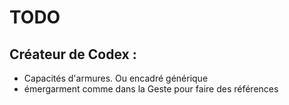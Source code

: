 # TODO

## Créateur de Codex :

- Capacités d'armures. Ou encadré générique
- émergarment comme dans la Geste pour faire des références

